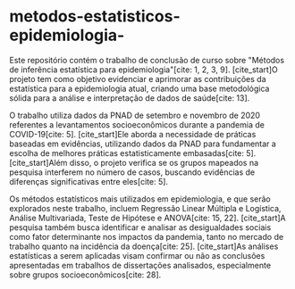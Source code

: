 # metodos-estatisticos-epidemiologia-
Este repositório contém o trabalho de conclusão de curso sobre "Métodos de inferência estatística para epidemiologia"[cite: 1, 2, 3, 9]. [cite_start]O projeto tem como objetivo evidenciar e aprimorar as contribuições da estatística para a epidemiologia atual, criando uma base metodológica sólida para a análise e interpretação de dados de saúde[cite: 13].

O trabalho utiliza dados da PNAD de setembro e novembro de 2020 referentes a levantamentos socioeconômicos durante a pandemia de COVID-19[cite: 5]. [cite_start]Ele aborda a necessidade de práticas baseadas em evidências, utilizando dados da PNAD para fundamentar a escolha de melhores práticas estatisticamente embasadas[cite: 5]. [cite_start]Além disso, o projeto verifica se os grupos mapeados na pesquisa interferem no número de casos, buscando evidências de diferenças significativas entre eles[cite: 5].

Os métodos estatísticos mais utilizados em epidemiologia, e que serão explorados neste trabalho, incluem Regressão Linear Múltipla e Logística, Análise Multivariada, Teste de Hipótese e ANOVA[cite: 15, 22]. [cite_start]A pesquisa também busca identificar e analisar as desigualdades sociais como fator determinante nos impactos da pandemia, tanto no mercado de trabalho quanto na incidência da doença[cite: 25]. [cite_start]As análises estatísticas a serem aplicadas visam confirmar ou não as conclusões apresentadas em trabalhos de dissertações analisados, especialmente sobre grupos socioeconômicos[cite: 28].
